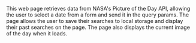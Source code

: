 This web page retrieves data from NASA's Picture of the Day API, allowing the user to select a date from a form and send it in the query params. The page allows the user to save their searches to local storage and display their past searches on the page. The page also displays the current image of the day when it loads.
